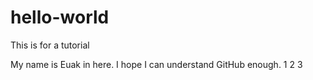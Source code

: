 # hello-world
This is for a tutorial

My name is Euak in here. I hope I can understand GitHub enough.
1
2
3
